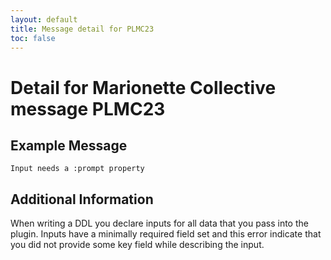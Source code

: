 ```yaml
---
layout: default
title: Message detail for PLMC23
toc: false
---
```


Detail for Marionette Collective message PLMC23
===========================================

Example Message
---------------

    Input needs a :prompt property

Additional Information
----------------------

When writing a DDL you declare inputs for all data that you pass into the plugin.  Inputs have a minimally required field set and this error indicate that you did not provide some key field while describing the input.
